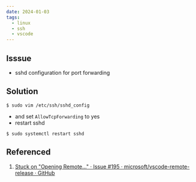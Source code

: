 ```yaml
---
date: 2024-01-03
tags:
  - linux
  - ssh
  - vscode
---
```

## Isssue
- sshd configuration for port forwarding

## Solution
```shell 
$ sudo vim /etc/ssh/sshd_config
```
- and set `AllowTcpForwarding` to yes
- restart sshd 

```shell
$ sudo systemctl restart sshd
```

## Referenced
1. [Stuck on "Opening Remote..." · Issue #195 · microsoft/vscode-remote-release · GitHub](https://github.com/microsoft/vscode-remote-release/issues/195)
